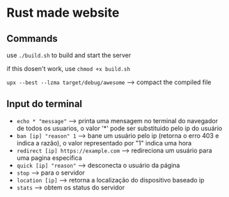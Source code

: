 # Rust made website

## Commands

use `./build.sh` to build and start the server

if this dosen't work, use `chmod +x build.sh`

`upx --best --lzma target/debug/awesome` --> compact the compiled file

## Input do terminal

- `echo * "message"` --> printa uma mensagem no terminal do navegador de todos os usuarios, o valor '*' pode ser substituido pelo ip do usuário
- `ban [ip] "reason" 1` --> bane um usuário pelo ip (retorna o erro 403 e indica a razão), o valor representado por "1" indica uma hora
- `redirect [ip] https://example.com` --> redireciona um usuário para uma pagina especifica
- `quick [ip] "reason"` --> desconecta o usuário da página
- `stop` --> para o servidor
- `location [ip]` --> retorna a localização do dispositivo baseado ip
- `stats` --> obtem os status do servidor
